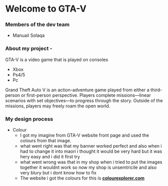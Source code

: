 
# Welcome to GTA-V

### Members of the dev team
- Manuail Solaqa


### About my project - 
GTA-V is a video game that is played on consoles
- Xbox 
- Ps4/5
- Pc 

Grand Theft Auto V is an action-adventure game played from either a third-person or first-person perspective. Players complete missions—linear scenarios with set objectives—to progress through the story. Outside of the missions, players may freely roam the open world.

### My design process

- Colour
  - I got my imagine from GTA-V website front page and used the colours from that image.
  - what went right was that my banner worked perfect and also when i had to change it into maori i thought it would be very hard but it was hery easy and i did it first try
  - what went wrong was that in my shop when i tried to put the images together it wouldnt work so now my shop is unsemtricile and also very blury but i dont know how to fix
  - The website i got the colours for this is [**colourexplorer.com**](http://www.colorexplorer.com/imageimport.aspx)

